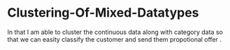 # Clustering-Of-Mixed-Datatypes
In that I am able to cluster the continuous data along with category data so that we can easity classify the customer and send them propotional offer .
